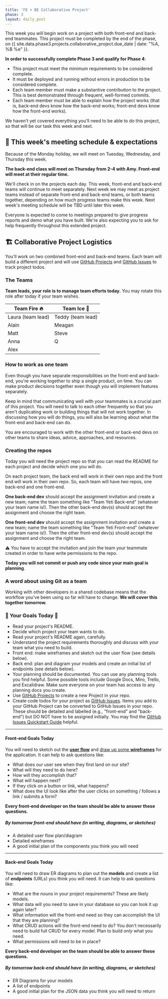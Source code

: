 ```yaml
---
title: 'FE + BE Collaborative Project'
phase: 3
layout: daily_post
---
```


This week you will begin work on a project with both front-end and back-end teammates. This project must be completed by the end of the phase, on {{ site.data.phase3.projects.collaborative_project.due_date | date: "%A, %B %e" }}.

**In order to successfully complete Phase 3 and qualify for Phase 4**:

- This project must meet the minimum requirements to be considered complete.
- It must be deployed and running without errors in production to be considered complete.
- Each team member must make a substantive contribution to the project. This is best demonstrated through frequent, well-formed commits.
- Each team member must be able to explain how the project works (that is, back-end devs know how the back-end works; front-end devs know how the front-end works).

We haven't yet covered everything you'll need to be able to do this project, so that will be our task this week and next.

## 📆 This week's meeting schedule & expectations

Because of the Monday holiday, we will meet on Tuesday, Wednesday, and Thursday this week.

**The back-end class will meet on Thursday from 2-4 with Amy. Front-end will meet at their regular time.**

We'll check in on the projects each day. This week, front-end and back-end teams will continue to meet separately. Next week we may meet as project teams instead of separate front-end and back-end teams, or both teams together, depending on how much progress teams make this week. Next week's meeting schedule will be TBD until later this week.

Everyone is expected to come to meetings prepared to give progress reports and demo what you have built. We're also expecting you to ask for help frequently throughout this extended project.

## 🏗️ Collaborative Project Logistics

You'll work on two combined front-end and back-end teams. Each team will build a different project and will use [GitHub Projects](https://docs.github.com/en/issues/planning-and-tracking-with-projects/learning-about-projects/about-projects) and [GitHub Issues](https://github.com/features/issues) to track project todos.

### The Teams

**Team leads, your role is to manage team efforts today.** You may rotate this role after today if your team wishes.

| Team Fire 🔥       | Team Ice 🧊        |
| ----------------- | ----------------- |
| Laura (team lead) | Teddy (team lead) |
| Alain             | Meagan            |
| Matt              | Steve             |
| Anna              | Q                 |
| Alex              |                   |

### How to work as one team

Even though you have separate responsibilities on the front-end and back-end, you're working together to ship a single product, on time. You can make product decisions together even though you will implement features separately.

Keep in mind that communicating well with your teammates is a crucial part of this project. You will need to talk to each other frequently so that you aren't duplicating work or building things that will not work together. In discussing how you will do things, you will also be learning about what the front-end and back-end can do.

You are encouraged to work with the other front-end or back-end devs on other teams to share ideas, advice, approaches, and resources.

### Creating the repos

Today you will need the project repo so that you can read the README for each project and decide which one you will do.

On each project team, the back end will work in their own repo and the front end will work in their own repo. So, each team will have _two_ repos, one back-end and one front-end.

**One back-end dev** should accept the assignment invitation and create a new team; name the team something like "Team Yeti Back-end" (whatever your team name is!). Then the other back-end dev(s) should accept the assignment and choose the right team.

**One front-end dev** should accept the assignment invitation and create a new team; name the team something like "Team Yeti Front-end" (whatever your team name is!). Then the other front-end dev(s) should accept the assignment and choose the right team.

⚠️ You have to accept the invitation and join the team your teammate created in order to have write permissions to the repo.

**Today you will not commit or push any code since your main goal is planning**.

### A word about using Git as a team

Working with other developers in a shared codebase means that the workflow you've been using so far will have to change. **We will cover this together tomorrow.**

### 🥅 Your Goals Today 🥅

- Read your project's README.
- Decide which project your team wants to do.
- Read your project's README again, carefully.
- Understand the project requirements thoroughly and discuss with your team what you need to build.
- Front end: make wireframes and sketch out the user flow (see details below).
- Back end: plan and diagram your models and create an initial list of endpoints (see details below).
- Your planning should be documented. You can use any planning tools you find helpful. Some possible tools include Google Docs, Miro, Trello, and Excalidraw. Make sure everyone on your team has access to any planning docs you create. 
- Use [GitHub Projects](https://docs.github.com/en/issues/planning-and-tracking-with-projects/learning-about-projects/about-projects) to create a new Project in your repo.
- Create code todos for your project as [GitHub Issues](https://github.com/features/issues). Items you add to your GitHub Project can be converted to GitHub Issues in your repo. These should be detailed and labelled (e.g., "front-end" and "back-end") but DO NOT have to be assigned initially. You may find the [GitHub Issues Quickstart Guide](https://docs.github.com/en/issues/tracking-your-work-with-issues/quickstart) helpful.

---
#### Front-end Goals Today

You will need to sketch out the **[user flow](https://signalvnoise.com/posts/1926-a-shorthand-for-designing-ui-flows)** and [draw up some **wireframes**](https://xd.adobe.com/ideas/process/wireframing/wireframe-design-101/) for the application. It can help to ask questions like:

- What does our user see when they first land on our site?
- What will they need to do here?
- How will they accomplish that?
- What will happen next?
- If they click on a button or link, what happens?
- What does the UI look like after the user clicks on something / follows a link / submits a form?

**Every front-end developer on the team should be able to answer these questions.**

##### By tomorrow front-end should have (in writing, diagrams, or sketches)

- A detailed user flow plan/diagram
- Detailed wireframes
- A good initial plan of the components you think you will need

---
#### Back-end Goals Today

You will need to draw ER diagrams to plan out the **models** and create a list of **endpoints** (URLs) you think you will need. It can help to ask questions like:

- What are the _nouns_ in your project requirements? These are likely models.
- What data will you need to save in your database so you can look it up again later?
- What information will the front-end need so they can accomplish the UI that they are planning?
- What CRUD actions will the front-end need to do? You don't necessarily need to build full CRUD for every model. Plan to build _only_ what you need.
- What permissions will need to be in place?

**Every back-end developer on the team should be able to answer these questions.**

##### By tomorrow back-end should have (in writing, diagrams, or sketches)

- ER Diagrams for your models
- A list of endpoints
- A good initial plan for the JSON data you think you will need to return
